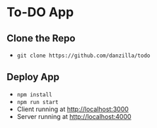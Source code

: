 # To-DO App

## Clone the Repo
- `git clone https://github.com/danzilla/todo`
## Deploy App
- `npm install`
- `npm run start`
- Client running at [http://localhost:3000](http://localhost:3000) 
- Server running at [http://localhost:4000](http://localhost:4000) 
